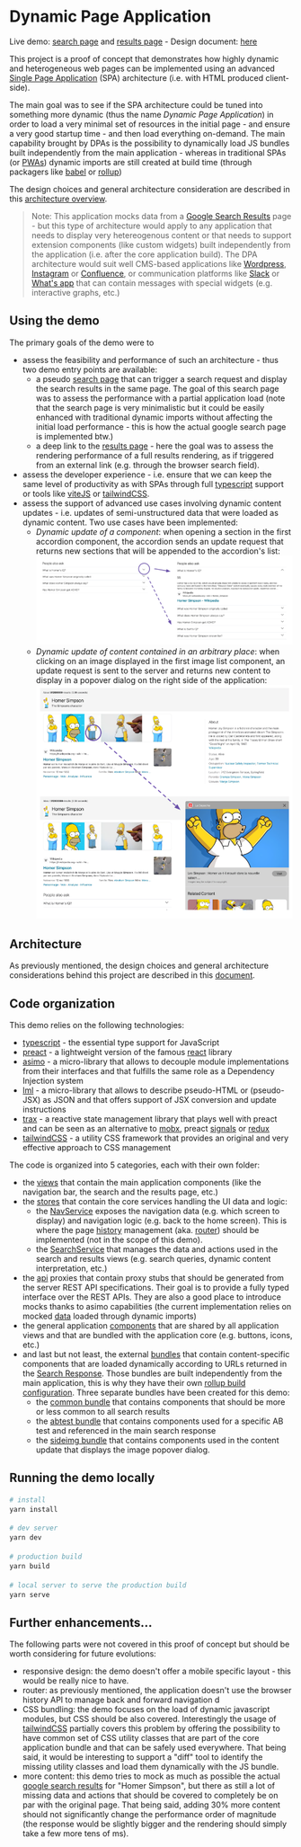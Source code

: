 
# Dynamic Page Application

Live demo: [search page][search] and [results page][results] - Design document: [here][archi]



This project is a proof of concept that demonstrates how highly dynamic and heterogeneous web pages can be implemented using an advanced [Single Page Application][SPA] (SPA) architecture (i.e. with HTML produced client-side).

The main goal was to see if the SPA architecture could be tuned into something more dynamic (thus the name *Dynamic Page Application*) in order to load a very minimal set of resources in the initial page - and ensure a very good startup time - and then load everything on-demand. The main capability brought by DPAs is the possibility to dynamically load JS bundles built independently from the main application - whereas in traditional SPAs (or [PWAs][PWA]) dynamic imports are still created at build time (through packagers like [babel] or [rollup])

The design choices and general architecture consideration are described in this [architecture overview][archi].

> Note: This application mocks data from a [Google Search Results][GSPHS] page - but this type of architecture would apply to any application that needs to display very hetereogenous content or that needs to support extension components (like custom widgets) built independently from the application (i.e. after the core application build). The DPA architecture would suit well CMS-based applications like [Wordpress], [Instagram] or [Confluence], or communication platforms like [Slack] or [What's app][Whatsapp] that can contain messages with special widgets (e.g. interactive graphs, etc.)

[GSPHS]: https://www.google.com/search?q=homer+simpson
[Wordpress]: https://wordpress.com/read
[Instagram]: https://www.instagram.com/
[Confluence]: https://www.atlassian.com/software/confluence
[Slack]: https://slack.com/
[Whatsapp]: https://www.whatsapp.com/


## Using the demo

The primary goals of the demo were to
- assess the feasibility and performance of such an architecture - thus two demo entry points are available:
    - a pseudo [search page][search] that can trigger a search request and display the search results in the same page. The goal of this search page was to assess the performance with a partial application load (note that the search page is very minimalistic but it could be easily enhanced with traditional dynamic imports without affecting the initial load performance - this is how the actual google search page is implemented btw.)
    - a deep link to the [results page][results] - here the goal was to assess the rendering performance of a full results rendering, as if triggered from an external link (e.g. through the browser search field).
- assess the developer experience - i.e. ensure that we can keep the same level of productivity as with SPAs through full [typescript] support or tools like [viteJS] or [tailwindCSS].
- assess the support of advanced use cases involving dynamic content updates - i.e. updates of semi-unstructured data that were loaded as dynamic content. Two use cases have been implemented:
    - *Dynamic update of a component*: when opening a section in the first accordion component, the accordion sends an update request that returns new sections that will be appended to the accordion's list:
    ![mv](docs/accordion.png?raw=true)
    - *Dynamic update of content contained in an arbitrary place*: when clicking on an image displayed in the first image list component, an update request is sent to the server and returns new content to display in a popover dialog on the right side of the application:
    ![mv](docs/imgdialog.png?raw=true)


## Architecture

As previously mentioned, the design choices and general architecture considerations behind this project are described in this [document][archi].
## Code organization

This demo relies on the following technologies:
- [typescript] - the essential type support for JavaScript
- [preact] - a lightweight version of the famous [react] library
- [asimo] - a micro-library that allows to decouple module implementations from their interfaces and that fulfills the same role as a Dependency Injection system
- [lml] - a micro-library that allows to describe pseudo-HTML or (pseudo-JSX) as JSON and that offers support of JSX conversion and update instructions
- [trax] - a reactive state management library that plays well with preact and can be seen as an alternative to [mobx], preact [signals] or [redux]
- [tailwindCSS] - a utility CSS framework that provides an original and very effective approach to CSS management


The code is organized into 5 categories, each with their own folder:
- the [views] that contain the main application components (like the navigation bar, the search and the results page, etc.)
- the [stores] that contain the core services handling the UI data and logic:
    - the [NavService] exposes the navigation data (e.g. which screen to display) and navigation logic (e.g. back to the home screen). This is where the page [history] management (aka. [router]) should be implemented (not in the scope of this demo).
    - the [SearchService] that manages the data and actions used in the search and results views (e.g. search queries, dynamic content interpretation, etc.)
- the [api] proxies that contain proxy stubs that should be generated from the server REST API specifications. Their goal
is to provide a fully typed interface over the REST APIs. They are also a good place to introduce mocks thanks to asimo
capabilities (the current implementation relies on mocked [data] loaded through dynamic imports)
- the general application [components] that are shared by all application views and that are bundled with the application core (e.g. buttons, icons, etc.)
- and last but not least, the external [bundles] that contain content-specific components that are loaded dynamically according to URLs returned in the [Search Response]. Those bundles are built independently from the main application, this is why they have their own [rollup build configuration]. Three separate bundles have been created for this demo:
    - the [common bundle] that contains components that should be more or less common to all search results
    - the [abtest bundle] that contains components used for a specific AB test and referenced in the main search response
    - the [sideimg bundle] that contains components used in the content update that displays the image popover dialog.




[views]: https://github.com/asimojs/dpademo/tree/main/src/views
[stores]: https://github.com/asimojs/dpademo/tree/main/src/stores
[NavService]: https://github.com/asimojs/dpademo/blob/main/src/stores/nav.ts
[history]: https://developer.mozilla.org/en-US/docs/Web/API/History
[router]: https://github.com/preactjs/preact-router
[SearchService]: https://github.com/asimojs/dpademo/blob/main/src/stores/search.ts
[data]: https://github.com/asimojs/dpademo/tree/main/src/api/data
[components]: https://github.com/asimojs/dpademo/tree/main/src/components
[bundles]: https://github.com/asimojs/dpademo/tree/main/src/bundles
[Search Response]: https://github.com/asimojs/dpademo/blob/main/src/api/data/homer.ts
[rollup build configuration]: https://github.com/asimojs/dpademo/blob/main/rollup.config.js

[common bundle]: https://github.com/asimojs/dpademo/blob/main/src/bundles/common/index.ts
[abtest bundle]: https://github.com/asimojs/dpademo/blob/main/src/bundles/abtest/index.ts
[sideimg bundle]: https://github.com/asimojs/dpademo/blob/main/src/bundles/sideimg/index.ts


[typescript]: https://typescriptlang.org/
[preact]: https://preactjs.com/
[react]: https://reactjs.org/
[asimo]: https://github.com/asimojs/asimo
[lml]: https://github.com/asimojs/lml
[trax]: https://github.com/traxjs/trax
[mobx]: https://mobx.js.org/
[signals]: https://preactjs.com/guide/v10/signals/
[redux]: https://redux.js.org/
[api]: https://github.com/asimojs/dpademo/tree/main/src/api

## Running the demo locally

```bash
# install
yarn install

# dev server
yarn dev

# production build
yarn build

# local server to serve the production build
yarn serve
```

## Further enhancements...

The following parts were not covered in this proof of concept but should be worth considering for future evolutions:
- responsive design: the demo doesn't offer a mobile specific layout - this would be really nice to have.
- router: as previously mentioned, the application doesn't use the browser history API to manage back and forward navigation d
- CSS bundling: the demo focuses on the load of dynamic javascript modules, but CSS should be also covered. Interestingly the usage of [tailwindCSS] partially covers this problem by offering the possibility to have common set of CSS utility classes that are part of the core application bundle and that can be safely used everywhere. That being said, it would be interesting to support a "diff" tool to identify the missing utility classes and load them dynamically with the JS bundle.
- more content: this demo tries to mock as much as possible the actual [google search results][GSPHS] for "Homer Simpson", but there as still a lot of missing data and actions that should be covered to completely be on par with the original page. That being said, adding 30% more content should not significantly change the performance order of magnitude (the response would be slightly bigger and the rendering should simply take a few more tens of ms).

[search]: https://asimojs.github.io/dpademo/
[results]: https://asimojs.github.io/dpademo/homer_simpson.html
[SPA]: https://en.wikipedia.org/wiki/Single-page_application
[babel]: https://babeljs.io/
[rollup]: https://rollupjs.org/
[PWA]: https://en.wikipedia.org/wiki/Progressive_web_app
[archi]: https://docs.google.com/document/d/1GqCh5UbKQdyXI8jyj1YoDHQOfTM8bDsYIVEzXJIdPO8
[viteJS]: https://vitejs.dev/
[tailwindCSS]: https://tailwindcss.com/
[PlayWright]: https://playwright.dev/
